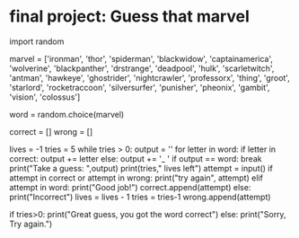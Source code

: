 # final project: Guess that marvel
import random

marvel = ['ironman', 'thor', 'spiderman', 'blackwidow', 'captainamerica', 'wolverine', 'blackpanther', 'drstrange', 'deadpool', 'hulk', 'scarletwitch', 'antman', 'hawkeye', 'ghostrider', 'nightcrawler', 'professorx', 'thing', 'groot', 'starlord', 'rocketraccoon', 'silversurfer', 'punisher', 'pheonix', 'gambit', 'vision', 'colossus']

word = random.choice(marvel)

correct = []
wrong = []

lives = -1
tries = 5
while tries > 0:
    output = ''
    for letter in word:
        if letter in correct:
            output += letter
        else:
            output += '_ '
    if output == word:
        break
    print("Take a guess: ",output)
    print(tries," lives left")
    attempt = input()
    if attempt in correct or attempt in wrong:
        print("try again", attempt)
    elif attempt in word:
        print("Good job!")
        correct.append(attempt)
    else:
        print("Incorrect")
        lives = lives - 1
        tries = tries-1
        wrong.append(attempt)

if tries>0:
    print("Great guess, you got the word correct")
else:
    print("Sorry, Try again.")
